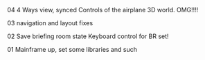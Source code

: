 04
4 Ways view, synced
Controls of the airplane
3D world. OMG!!!!

03
navigation and layout fixes

02
Save briefing room state
Keyboard control for BR set!

01
Mainframe up, set some libraries and such